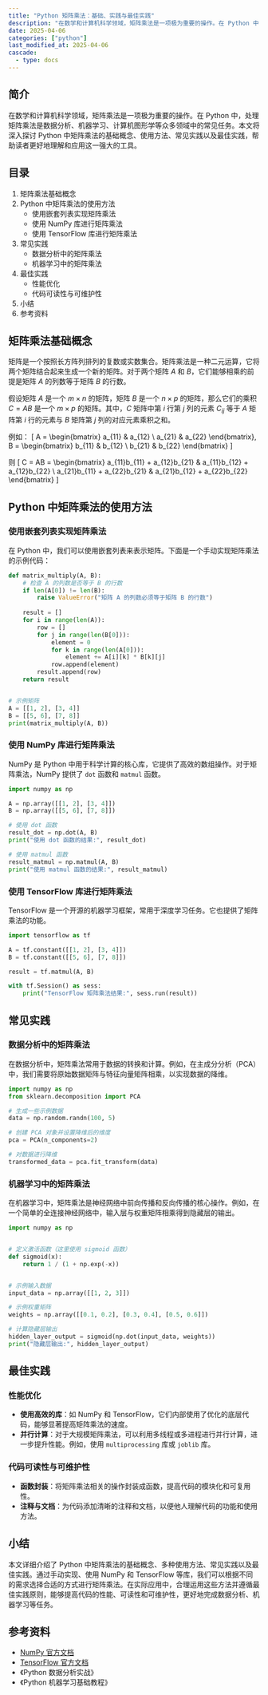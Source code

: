 ```yaml
---
title: "Python 矩阵乘法：基础、实践与最佳实践"
description: "在数学和计算机科学领域，矩阵乘法是一项极为重要的操作。在 Python 中，处理矩阵乘法是数据分析、机器学习、计算机图形学等众多领域中的常见任务。本文将深入探讨 Python 中矩阵乘法的基础概念、使用方法、常见实践以及最佳实践，帮助读者更好地理解和应用这一强大的工具。"
date: 2025-04-06
categories: ["python"]
last_modified_at: 2025-04-06
cascade:
  - type: docs
---
```



## 简介
在数学和计算机科学领域，矩阵乘法是一项极为重要的操作。在 Python 中，处理矩阵乘法是数据分析、机器学习、计算机图形学等众多领域中的常见任务。本文将深入探讨 Python 中矩阵乘法的基础概念、使用方法、常见实践以及最佳实践，帮助读者更好地理解和应用这一强大的工具。

<!-- more -->
## 目录
1. 矩阵乘法基础概念
2. Python 中矩阵乘法的使用方法
    - 使用嵌套列表实现矩阵乘法
    - 使用 NumPy 库进行矩阵乘法
    - 使用 TensorFlow 库进行矩阵乘法
3. 常见实践
    - 数据分析中的矩阵乘法
    - 机器学习中的矩阵乘法
4. 最佳实践
    - 性能优化
    - 代码可读性与可维护性
5. 小结
6. 参考资料

## 矩阵乘法基础概念
矩阵是一个按照长方阵列排列的复数或实数集合。矩阵乘法是一种二元运算，它将两个矩阵结合起来生成一个新的矩阵。对于两个矩阵 $A$ 和 $B$，它们能够相乘的前提是矩阵 $A$ 的列数等于矩阵 $B$ 的行数。

假设矩阵 $A$ 是一个 $m \times n$ 的矩阵，矩阵 $B$ 是一个 $n \times p$ 的矩阵，那么它们的乘积 $C = AB$ 是一个 $m \times p$ 的矩阵。其中，$C$ 矩阵中第 $i$ 行第 $j$ 列的元素 $C_{ij}$ 等于 $A$ 矩阵第 $i$ 行的元素与 $B$ 矩阵第 $j$ 列的对应元素乘积之和。

例如：
\[
A = \begin{bmatrix}
a_{11} & a_{12} \\
a_{21} & a_{22}
\end{bmatrix}, 
B = \begin{bmatrix}
b_{11} & b_{12} \\
b_{21} & b_{22}
\end{bmatrix}
\]

则
\[
C = AB = \begin{bmatrix}
a_{11}b_{11} + a_{12}b_{21} & a_{11}b_{12} + a_{12}b_{22} \\
a_{21}b_{11} + a_{22}b_{21} & a_{21}b_{12} + a_{22}b_{22}
\end{bmatrix}
\]

## Python 中矩阵乘法的使用方法

### 使用嵌套列表实现矩阵乘法
在 Python 中，我们可以使用嵌套列表来表示矩阵。下面是一个手动实现矩阵乘法的示例代码：

```python
def matrix_multiply(A, B):
    # 检查 A 的列数是否等于 B 的行数
    if len(A[0]) != len(B):
        raise ValueError("矩阵 A 的列数必须等于矩阵 B 的行数")
    
    result = []
    for i in range(len(A)):
        row = []
        for j in range(len(B[0])):
            element = 0
            for k in range(len(A[0])):
                element += A[i][k] * B[k][j]
            row.append(element)
        result.append(row)
    return result


# 示例矩阵
A = [[1, 2], [3, 4]]
B = [[5, 6], [7, 8]]
print(matrix_multiply(A, B))
```

### 使用 NumPy 库进行矩阵乘法
NumPy 是 Python 中用于科学计算的核心库，它提供了高效的数组操作。对于矩阵乘法，NumPy 提供了 `dot` 函数和 `matmul` 函数。

```python
import numpy as np

A = np.array([[1, 2], [3, 4]])
B = np.array([[5, 6], [7, 8]])

# 使用 dot 函数
result_dot = np.dot(A, B)
print("使用 dot 函数的结果:", result_dot)

# 使用 matmul 函数
result_matmul = np.matmul(A, B)
print("使用 matmul 函数的结果:", result_matmul)
```

### 使用 TensorFlow 库进行矩阵乘法
TensorFlow 是一个开源的机器学习框架，常用于深度学习任务。它也提供了矩阵乘法的功能。

```python
import tensorflow as tf

A = tf.constant([[1, 2], [3, 4]])
B = tf.constant([[5, 6], [7, 8]])

result = tf.matmul(A, B)

with tf.Session() as sess:
    print("TensorFlow 矩阵乘法结果:", sess.run(result))
```

## 常见实践

### 数据分析中的矩阵乘法
在数据分析中，矩阵乘法常用于数据的转换和计算。例如，在主成分分析（PCA）中，我们需要将原始数据矩阵与特征向量矩阵相乘，以实现数据的降维。

```python
import numpy as np
from sklearn.decomposition import PCA

# 生成一些示例数据
data = np.random.randn(100, 5)

# 创建 PCA 对象并设置降维后的维度
pca = PCA(n_components=2)

# 对数据进行降维
transformed_data = pca.fit_transform(data)
```

### 机器学习中的矩阵乘法
在机器学习中，矩阵乘法是神经网络中前向传播和反向传播的核心操作。例如，在一个简单的全连接神经网络中，输入层与权重矩阵相乘得到隐藏层的输出。

```python
import numpy as np


# 定义激活函数（这里使用 sigmoid 函数）
def sigmoid(x):
    return 1 / (1 + np.exp(-x))


# 示例输入数据
input_data = np.array([[1, 2, 3]])

# 示例权重矩阵
weights = np.array([[0.1, 0.2], [0.3, 0.4], [0.5, 0.6]])

# 计算隐藏层输出
hidden_layer_output = sigmoid(np.dot(input_data, weights))
print("隐藏层输出:", hidden_layer_output)
```

## 最佳实践

### 性能优化
- **使用高效的库**：如 NumPy 和 TensorFlow，它们内部使用了优化的底层代码，能够显著提高矩阵乘法的速度。
- **并行计算**：对于大规模矩阵乘法，可以利用多线程或多进程进行并行计算，进一步提升性能。例如，使用 `multiprocessing` 库或 `joblib` 库。

### 代码可读性与可维护性
- **函数封装**：将矩阵乘法相关的操作封装成函数，提高代码的模块化和可复用性。
- **注释与文档**：为代码添加清晰的注释和文档，以便他人理解代码的功能和使用方法。

## 小结
本文详细介绍了 Python 中矩阵乘法的基础概念、多种使用方法、常见实践以及最佳实践。通过手动实现、使用 NumPy 和 TensorFlow 等库，我们可以根据不同的需求选择合适的方式进行矩阵乘法。在实际应用中，合理运用这些方法并遵循最佳实践原则，能够提高代码的性能、可读性和可维护性，更好地完成数据分析、机器学习等任务。

## 参考资料
- [NumPy 官方文档](https://numpy.org/doc/)
- [TensorFlow 官方文档](https://www.tensorflow.org/api_docs/python/tf/matmul)
- 《Python 数据分析实战》
- 《Python 机器学习基础教程》